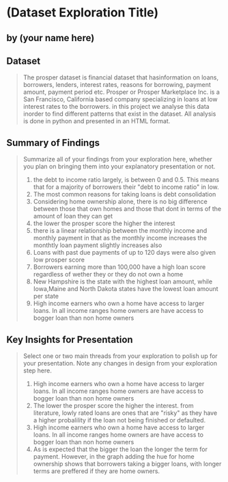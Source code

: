 # (Dataset Exploration Title)
## by (your name here)


## Dataset

> The prosper dataset is financial dataset that hasinformation on loans, borrowers, lenders, interest rates, reasons for borrowing, payment amount, payment period etc. Prosper or Prosper Marketplace Inc. is a San Francisco, California based company specializing in loans at low interest rates to the borrowers. in this project we analyse this data inorder to find different patterns that exist in the dataset. All analysis is done in python and presented in an HTML format.


## Summary of Findings

> Summarize all of your findings from your exploration here, whether you plan on bringing them into your explanatory presentation or not.
> 1. the debt to income ratio largely, is between 0 and 0.5. This means that for a majority of borrowers their "debt to income ratio" in low.
> 2. The most common reasons for taking loans is debt consolidation
> 3. Considering home ownership alone, there is no big difference between those that own homes and those that dont in terms of the amount of loan they can get
> 4. the lower the prosper score the higher the interest
> 5. there is a linear relationship between the monthly income and monthly payment in that as the monthly income increases the monthtly loan payment slightly increases also
> 6. Loans with past due payments of up to 120 days were also given low prosper score
> 7. Borrowers earning more than 100,000 have a high loan score regardless of wether they or they do not own a home
> 8. New Hampshire is the state with the highest loan amount, while Iowa,Maine and North Dakota states have the lowest loan amount per state
> 9. High income earners who own a home have access to larger loans. In all income ranges home owners are have access to bogger loan than non home owners



## Key Insights for Presentation

> Select one or two main threads from your exploration to polish up for your presentation. Note any changes in design from your exploration step here.
>1. High income earners who own a home have access to larger loans. In all income ranges home owners are have access to bogger loan than non home owners
>2. The lower the prosper score the higher the interest. from literature, lowly rated loans are ones that are "risky" as they have a higher probalility if the loan not being finished or defaulted.
>3. High income earners who own a home have access to larger loans. In all income ranges home owners are have access to bogger loan than non home owners
>4. As is expected that the bigger the loan the longer the term for payment. However, in the graph adding the hue for home ownership shows that borrowers taking a bigger loans, with longer terms are preffered if they are home owners.